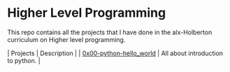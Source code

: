 # Higher Level Programming
This repo contains all the projects that I have done in the alx-Holberton curriculum on Higher level programming.

| Projects | Description |
| [0x00-python-hello_world](./0x00-python-hello_world) | All about introduction to python. |
